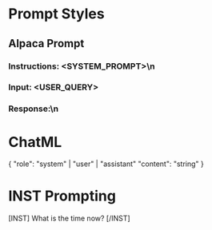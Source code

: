 # Prompt Styles

## Alpaca Prompt

### Instructions: <SYSTEM_PROMPT>\n

### Input: <USER_QUERY>

### Response:\n

# ChatML

{
"role": "system" | "user" | "assistant"
"content": "string"
}

# INST Prompting

[INST] What is the time now? [/INST]
